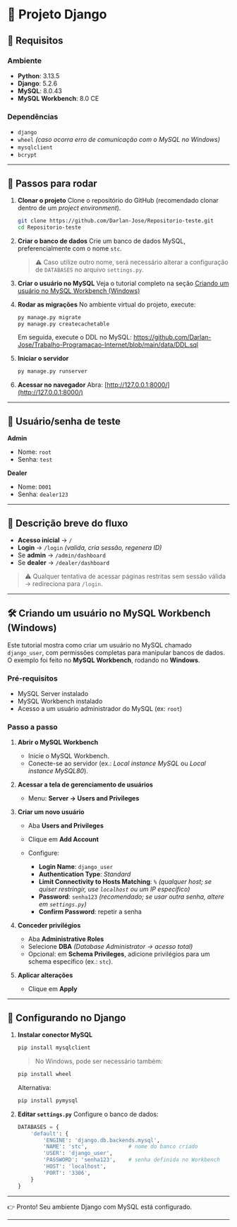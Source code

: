 # 📘 Projeto Django

## 🔧 Requisitos

### Ambiente

* **Python**: 3.13.5
* **Django**: 5.2.6
* **MySQL**: 8.0.43
* **MySQL Workbench**: 8.0 CE

### Dependências

* `django`
* `wheel` *(caso ocorra erro de comunicação com o MySQL no Windows)*
* `mysqlclient`
* `bcrypt`

---

## 🚀 Passos para rodar

1. **Clonar o projeto**
   Clone o repositório do GitHub (recomendado clonar dentro de um *project environment*).

   ```bash
   git clone https://github.com/Darlan-Jose/Repositorio-teste.git
   cd Repositorio-teste
   ```

2. **Criar o banco de dados**
   Crie um banco de dados MySQL, preferencialmente com o nome `stc`.

   > ⚠️ Caso utilize outro nome, será necessário alterar a configuração de `DATABASES` no arquivo `settings.py`.

3. **Criar o usuário no MySQL**
   Veja o tutorial completo na seção [Criando um usuário no MySQL Workbench (Windows)](https://github.com/Darlan-Jose/Trabalho-Programacao-Internet/blob/main/README.md#%EF%B8%8F-criando-um-usu%C3%A1rio-no-mysql-workbench-windows)
4. **Rodar as migrações**
   No ambiente virtual do projeto, execute:

   ```bash
   py manage.py migrate
   py manage.py createcachetable
   ```

   Em seguida, execute o DDL no MySQL: https://github.com/Darlan-Jose/Trabalho-Programacao-Internet/blob/main/data/DDL.sql

5. **Iniciar o servidor**

   ```bash
   py manage.py runserver
   ```

6. **Acessar no navegador**
   Abra: [http://127.0.0.1:8000/](http://127.0.0.1:8000/)

---

## 👥 Usuário/senha de teste

**Admin**

* Nome: `root`
* Senha: `test`

**Dealer**

* Nome: `D001`
* Senha: `dealer123`

---

## 🔄 Descrição breve do fluxo

* **Acesso inicial** → `/`
* **Login** → `/login` *(valida, cria sessão, regenera ID)*
* Se **admin** → `/admin/dashboard`
* Se **dealer** → `/dealer/dashboard`

> ⚠️ Qualquer tentativa de acessar páginas restritas sem sessão válida → redireciona para `/login`.

---

## 🛠️ Criando um usuário no MySQL Workbench (Windows)

Este tutorial mostra como criar um usuário no MySQL chamado `django_user`, com permissões completas para manipular bancos de dados.
O exemplo foi feito no **MySQL Workbench**, rodando no **Windows**.

### Pré-requisitos

* MySQL Server instalado
* MySQL Workbench instalado
* Acesso a um usuário administrador do MySQL (ex: `root`)

### Passo a passo

1. **Abrir o MySQL Workbench**

   * Inicie o MySQL Workbench.
   * Conecte-se ao servidor (ex.: *Local instance MySQL* ou *Local instance MySQL80*).

2. **Acessar a tela de gerenciamento de usuários**

   * Menu: **Server → Users and Privileges**

3. **Criar um novo usuário**

   * Aba **Users and Privileges**
   * Clique em **Add Account**
   * Configure:

     * **Login Name**: `django_user`
     * **Authentication Type**: *Standard*
     * **Limit Connectivity to Hosts Matching**: `%` *(qualquer host; se quiser restringir, use `localhost` ou um IP específico)*
     * **Password**: `senha123` *(recomendado; se usar outra senha, altere em `settings.py`)*
     * **Confirm Password**: repetir a senha

4. **Conceder privilégios**

   * Aba **Administrative Roles**
   * Selecione **DBA** *(Database Administrator → acesso total)*
   * Opcional: em **Schema Privileges**, adicione privilégios para um schema específico (ex.: `stc`).

5. **Aplicar alterações**

   * Clique em **Apply**

---

## 🔗 Configurando no Django

1. **Instalar conector MySQL**

   ```bash
   pip install mysqlclient
   ```

   > No Windows, pode ser necessário também:

   ```bash
   pip install wheel
   ```

   Alternativa:

   ```bash
   pip install pymysql
   ```

2. **Editar `settings.py`**
   Configure o banco de dados:

   ```python
   DATABASES = {
       'default': {
           'ENGINE': 'django.db.backends.mysql',
           'NAME': 'stc',             # nome do banco criado
           'USER': 'django_user',
           'PASSWORD': 'senha123',    # senha definida no Workbench
           'HOST': 'localhost',
           'PORT': '3306',
       }
   }
   ```

---

👉 Pronto! Seu ambiente Django com MySQL está configurado.

---


